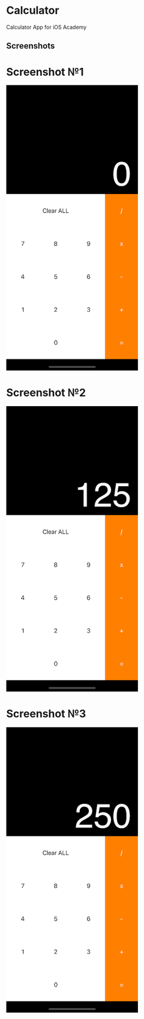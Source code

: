 # Calculator

Calculator App for iOS Academy

## Screenshots

# Screenshot №1
![Screenshot1](https://github.com/Simimi-dot/Calculator/blob/main/Screenshots/Screenshot01.png?raw=true)

# Screenshot №2
![Screenshot2](https://github.com/Simimi-dot/Calculator/blob/main/Screenshots/Screenshot02.png?raw=true)

# Screenshot №3
![Screenshot3](https://github.com/Simimi-dot/Calculator/blob/main/Screenshots/Screenshot03.png?raw=true)
